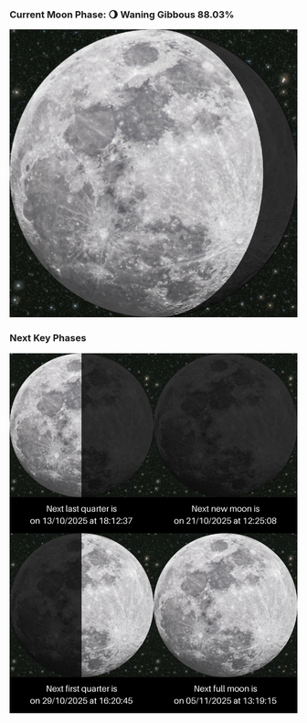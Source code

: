 ### Current Moon Phase: 🌖 Waning Gibbous 88.03%
![Moon Phase](moonphase.png)
### Next Key Phases
![Gallery](gallery.png)